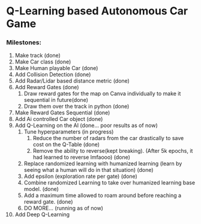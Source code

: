 # Q-Learning based Autonomous Car Game

### Milestones:

1. Make track (done)
2. Make Car class (done)
3. Make Human playable Car (done)
4. Add Collision Detection (done)
5. Add Radar/Lidar based distance metric (done)
6. Add Reward Gates (done)
	1. Draw reward gates for the map on Canva individually to make it sequential in future(done)
	2. Draw them over the track in python (done)
7. Make Reward Gates Sequential (done)
8. Add Ai controlled Car object (done)
9. Add Q-Learning on the AI (done... poor results as of now)
	1. Tune hyperparameters (in progress)
		1. Reduce the number of radars from the car drastically to save cost on the Q-Table (done)
		2. Remove the ability to reverse(kept breaking). (After 5k epochs, it had learned to reverse lmfaooo) (done)
	2. Replace randomized learning with humanized learning (learn by seeing what a human will do in that situation) (done)
	3. Add epsilon (exploration rate per gate) (done)
	4. Combine randomized Learning to take over humanized learning base model. (done)
	5. Add a maximum time allowed to roam around before reaching a reward gate. (done)
	3. DO MORE... (running as of now)
10. Add Deep Q-Learning